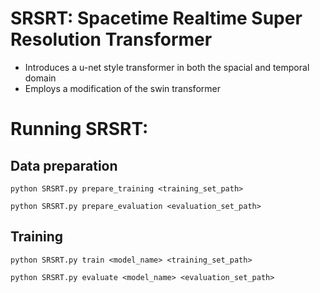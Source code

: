 # SRSRT: Spacetime Realtime Super Resolution Transformer
- Introduces a u-net style transformer in both the spacial and temporal domain
- Employs a modification of the swin transformer

# Running SRSRT:
## Data preparation
``python SRSRT.py prepare_training <training_set_path>``

``python SRSRT.py prepare_evaluation <evaluation_set_path>``

## Training
``python SRSRT.py train <model_name> <training_set_path>`` 

``python SRSRT.py evaluate <model_name> <evaluation_set_path>``
